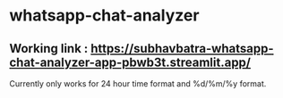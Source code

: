 ﻿# whatsapp-chat-analyzer
 ## Working link : https://subhavbatra-whatsapp-chat-analyzer-app-pbwb3t.streamlit.app/
Currently only works for 24 hour time format and %d/%m/%y format.
